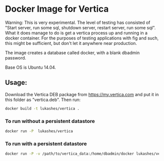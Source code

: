 # Docker Image for Vertica

Warning: This is very experimental. The level of testing has consisted of "Start server, run some sql, shutdown server, restart server, run some sql". What it does manage to do is get a vertica process up and running in a docker container. For the purposes of testing applications with fig and such, this might be sufficient, but don't let it anywhere near production.

The image creates a database called docker, with a blank dbadmin password.

Base OS is Ubuntu 14.04.

## Usage:

Download the Vertica DEB package from https://my.vertica.com and put it in this folder as "vertica.deb".
Then run:
```bash
docker build -t lukashes/vertica .
```

### To run without a persistent datastore
```bash
docker run -P  lukashes/vertica
```

### To run with a persistent datastore
```bash
docker run -P -v /path/to/vertica_data:/home/dbadmin/docker lukashes/vertica
```
